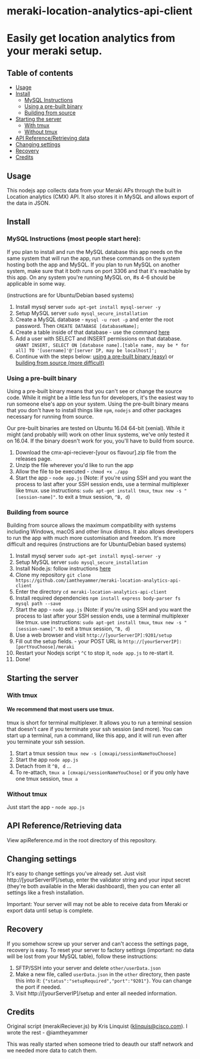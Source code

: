# meraki-location-analytics-api-client

# Easily get location analytics from your meraki setup.

## Table of contents

- [Usage](#usage)
- [Install](#install)
  - [MySQL Instructions](#mysql-instructions-most-people-start-here)
  - [Using a pre-built binary](#using-a-pre-built-binary)
  - [Building from source](#building-from-source)
- [Starting the server](#starting-the-server)
  - [With tmux](#with-tmux)
  - [Without tmux](#without-tmux)
- [API Reference/Retrieving data](#api-referenceretrieving-data)
- [Changing settings](#changing-settings)
- [Recovery](#recovery)
- [Credits](#credits)


## Usage
This nodejs app collects data from your Meraki APs through the built in Location analytics (CMX) API. It also stores it in MySQL and allows export of the data in JSON.

## Install

### MySQL Instructions (most people start here):
If you plan to install and run the MySQL database this app needs on the same system that will run the app, run these commands on the system hosting both the app and MySQL. If you plan to run MySQL on another system, make sure that it both runs on port 3306 and that it's reachable by this app. On any system you're running MySQL on, #s 4-6 should be applicable in some way.

(instructions are for Ubuntu/Debian based systems)

1. Install mysql server `sudo apt-get install mysql-server -y`
2. Setup MySQL server `sudo mysql_secure_installation`
3. Create a MySQL database - `mysql -u root -p` and enter the root password. Then `CREATE DATABASE [databaseName];`
4. Create a table inside of that database - use the command [here](https://github.com/iamtheyammer/meraki-location-analytics-api-client/blob/master/mysql-table-create.md)
5. Add a user with SELECT and INSERT permissions on that database. `GRANT INSERT, SELECT ON [database name].[table name, may be * for all] TO '[username]'@'[server IP, may be localhost]';`
6. Continue with the steps below: [using a pre-built binary (easy)](#using-a-pre-built-binary) or [building from source (more difficult)](#building-from-source)

### Using a pre-built binary
Using a pre-built binary means that you can't see or change the source code. While it might be a little less fun for developers, it's the easiest way to run someone else's app on your system. Using the pre-built binary means that you don't have to install things like `npm`, `nodejs` and other packages necessary for running from source.

Our pre-built binaries are tested on Ubuntu 16.04 64-bit (xenial). While it might (and probably will) work on other linux systems, we've only tested it on 16.04. If the binary doesn't work for you, you'll have to build from source.

1. Download the cmx-api-reciever-[your os flavour].zip file from the releases page.
2. Unzip the file wherever you'd like to run the app
3. Allow the file to be executed - `chmod +x ./app`
4. Start the app - `node app.js`
(Note: if you're using SSH and you want the process to last after your SSH session ends, use a terminal multiplexer like tmux. use instructions: `sudo apt-get install tmux`, `tmux new -s "[session-name]"`. to exit a tmux session, `^B, d`)

### Building from source
Building from source allows the maximum compatibility with systems including Windows, macOS and other linux distros. It also allows developers to run the app with much more customisation and freedom. It's more difficult and requires
(instructions are for Ubuntu/Debian based systems)

1. Install mysql server `sudo apt-get install mysql-server -y`
2. Setup MySQL server `sudo mysql_secure_installation`
3. Install Node.js: follow instructions [here](https://nodejs.org/en/download/package-manager/)
4. Clone my repository `git clone https://github.com/iamtheyammer/meraki-location-analytics-api-client`
5. Enter the directory `cd meraki-location-analytics-api-client`
6. Install required dependencies `npm install express body-parser fs mysql path --save`
7. Start the app - `node app.js`
(Note: if you're using SSH and you want the process to last after your SSH session ends, use a terminal multiplexer like tmux. use instructions: `sudo apt-get install tmux`, `tmux new -s "[session-name]"`. to exit a tmux session, `^B, d`)
8. Use a web browser and visit `http://[yourServerIP]:9201/setup`
9. Fill out the setup fields. - your POST URL is `http://[yourServerIP]:[portYouChoose]/meraki`
10. Restart your Nodejs script `^C` to stop it, `node app.js` to re-start it.
11. Done!


## Starting the server

### With tmux
#### We recommend that most users use tmux.

tmux is short for terminal multiplexer. It allows you to run a terminal session that doesn't care if you terminate your ssh session (and more). You can start up a terminal, run a command, like this app, and it will run even after you terminate your ssh session.
1. Start a tmux session `tmux new -s [cmxapi/sessionNameYouChoose]`
2. Start the app `node app.js`
3. Detach from it `^B, d`
...
4. To re-attach, `tmux a [cmxapi/sessionNameYouChose]` or if you only have one tmux session, `tmux a`

### Without tmux
Just start the app - `node app.js`

## API Reference/Retrieving data
View apiReference.md in the root directory of this repository.

## Changing settings
It's easy to change settings you've already set. Just visit http://[yourServerIP]/setup, enter the validator string and your input secret (they're both available in the Meraki dashboard), then you can enter all settings like a fresh installation.  

Important: Your server will may not be able to receive data from Meraki or export data until setup is complete.

## Recovery
If you somehow screw up your server and can't access the settings page, recovery is easy.
To reset your server to factory settings (important: no data will be lost from your MySQL table), follow these instructions:

1. SFTP/SSH into your server and delete `other/userData.json`
2. Make a new file, called `userData.json` in the `other` directory, then paste this into it: `{"status":"setupRequired","port":"9201"}`. You can change the port if needed.
3. Visit http://[yourServerIP]/setup and enter all needed information.

## Credits
Original script (merakiReciever.js) by Kris Linquist (klinquis@cisco.com).
I wrote the rest - @iamtheyammer

This was really started when someone tried to deauth our staff network and we needed more data to catch them.
